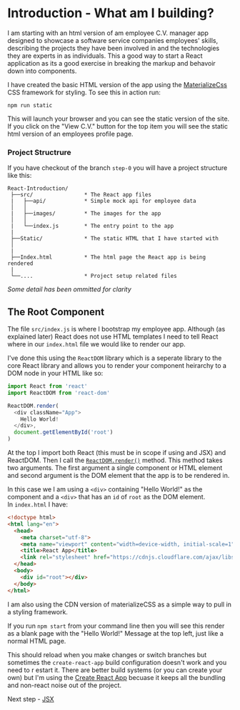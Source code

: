 # Introduction - What am I building?

I am starting with an html version of am employee C.V. manager app designed to showcase a 
software service companies employees' skills, describing the projects they have been involved in and the technologies they
are experts in as individuals. This a good way to start a React application as its a good exercise in breaking
the markup and behavoir down into components.

I have created the basic HTML version of the app using the [MaterializeCss](http://materializecss.com/) CSS framework for
styling. To see this in action run:

```
npm run static
```

This will launch your browser and you can see the static version of the site. If you click on the "View C.V."
button for the top item you will see the static html version of an employees profile page.

### Project Structrure

If you have checkout of the branch `step-0` you will have a project structure like this:

``` 
React-Introduction/
 ├──src/                * The React app files
 |   ├──api/            * Simple mock api for employee data
 │   │
 |   ├──images/         * The images for the app
 │   │  
 |   └──index.js        * The entry point to the app
 |
 ├──Static/             * The static HTML that I have started with
 │
 |
 ├──Index.html          * The html page the React app is being rendered 
 |
 └──....                * Project setup related files
```
*Some detail has been ommitted for clarity*

## The Root Component

The file `src/index.js` is where I bootstrap my employee app. Although (as explained later) React 
does not use HTML templates I need to tell React where in our `index.html` file we would like to render our app.

I've done this using the `ReactDOM` library which is a seperate library to the core React library and allows
you to render your component heirarchy to a DOM node in your HTML like so:

``` javascript
import React from 'react'
import ReactDOM from 'react-dom'

ReactDOM.render(
  <div className="App">
    Hello World!
  </div>,
  document.getElementById('root')
)
```

At the top I import both React (this must be in scope if using and JSX) and ReactDOM. Then I call the 
[`ReactDOM.render()`](https://facebook.github.io/react/blog/2015/10/01/react-render-and-top-level-api.html) method. 
This method takes two arguments. The first argument a single component or HTML element and second argument is the DOM element 
that the app is to be rendered in. 

In this case we I am using a `<div>` containing "Hello World!" as the component and a `<div>` that has an `id` of `root` as the DOM element.  
In `index.html` I have:

``` html
<!doctype html>
<html lang="en">
  <head>
    <meta charset="utf-8">
    <meta name="viewport" content="width=device-width, initial-scale=1">
    <title>React App</title>
    <link rel="stylesheet" href="https://cdnjs.cloudflare.com/ajax/libs/materialize/0.97.7/css/materialize.min.css">
  </head>
  <body>
    <div id="root"></div>
  </body>
</html>
```

I am also using the CDN version of materializeCSS as a simple way to pull in a styling framework. 

If you run `npm start` from your command line then you 
will see this render as a blank page with the "Hello World!" Message at the top left, just like a normal HTML page.


This should reload when you make changes or switch branches but sometimes the `create-react-app` build configuration doesn't work and you need to r
estart it. There are better build systems (or you can create your own) but I'm using the [Create React App](https://github.com/facebookincubator/create-react-app)
becuase it keeps all the bundling and non-react noise out of the project.

Next step - [JSX](01-JSX.md)